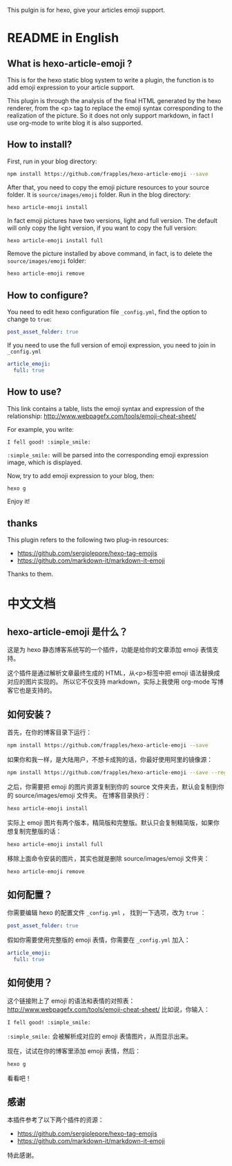 This pulgin is for hexo, give your articles emoji support.

README in English
=================

What is hexo-article-emoji ?
----------------------------

This is for the hexo static blog system to write a plugin, the function is to add emoji expression to your article support.

This plugin is through the analysis of the final HTML generated by the hexo renderer, from the &lt;p&gt; tag to replace the emoji syntax corresponding to the realization of the picture. So it does not only support markdown, in fact I use org-mode to write blog it is also supported.

How to install?
---------------

First, run in your blog directory:

``` bash
npm install https://github.com/frapples/hexo-article-emoji --save
```

After that, you need to copy the emoji picture resources to your source folder. It is `source/images/emoji` folder. Run in the blog directory:

``` bash
hexo article-emoji install
```

In fact emoji pictures have two versions, light and full version. The default will only copy the light version, if you want to copy the full version:

``` bash
hexo article-emoji install full
```

Remove the picture installed by above command, in fact, is to delete the `source/images/emoji` folder:

``` bash
hexo article-emoji remove
```

How to configure?
-----------------

You need to edit hexo configuration file `_config.yml`, find the option to change to `true`:

``` yml
post_asset_folder: true
```

If you need to use the full version of emoji expression, you need to join in `_config.yml`

``` yml
article_emoji:
  full: true
```

How to use?
-----------

This link contains a table, lists the emoji syntax and expression of the relationship: <http://www.webpagefx.com/tools/emoji-cheat-sheet/>

For example, you write:

``` example
I fell good! :simple_smile:
```

`:simple_smile:` will be parsed into the corresponding emoji expression image, which is displayed.

Now, try to add emoji expression to your blog, then:

``` bash
hexo g
```

Enjoy it!

thanks
------

This plugin refers to the following two plug-in resources:

-   <https://github.com/sergiolepore/hexo-tag-emojis>
-   <https://github.com/markdown-it/markdown-it-emoji>

Thanks to them.

中文文档
========

hexo-article-emoji 是什么？
---------------------------

这是为 hexo 静态博客系统写的一个插件，功能是给你的文章添加 emoji 表情支持。

这个插件是通过解析文章最终生成的 HTML，从&lt;p&gt;标签中把 emoji 语法替换成对应的图片实现的。 所以它不仅支持 markdown，实际上我使用 org-mode 写博客它也是支持的。

如何安装？
----------

首先，在你的博客目录下运行：

``` bash
npm install https://github.com/frapples/hexo-article-emoji --save
```

如果你和我一样，是大陆用户，不想卡成狗的话，你最好使用阿里的镜像源：

``` bash
npm install https://github.com/frapples/hexo-article-emoji --save --registry=https://registry.npm.taobao.org
```

之后，你需要把 emoji 的图片资源复制到你的 source 文件夹去，默认会复制到你的 source/images/emoji 文件夹。 在博客目录执行：

``` bash
hexo article-emoji install
```

实际上 emoji 图片有两个版本，精简版和完整版。默认只会复制精简版，如果你想复制完整版的话：

``` bash
hexo article-emoji install full
```

移除上面命令安装的图片，其实也就是删除 source/images/emoji 文件夹：

``` bash
hexo article-emoji remove
```

如何配置？
----------

你需要编辑 hexo 的配置文件 `_config.yml` ， 找到一下选项，改为 `true` ：

``` yml
post_asset_folder: true
```

假如你需要使用完整版的 emoji 表情，你需要在 `_config.yml` 加入：

``` yml
article_emoji:
  full: true
```

如何使用？
----------

这个链接附上了 emoji 的语法和表情的对照表： <http://www.webpagefx.com/tools/emoji-cheat-sheet/> 比如说，你输入：

``` example
I fell good! :simple_smile:
```

`:simple_smile:` 会被解析成对应的 emoji 表情图片，从而显示出来。

现在，试试在你的博客里添加 emoji 表情，然后：

``` bash
hexo g
```

看看吧！

感谢
----

本插件参考了以下两个插件的资源：

-   <https://github.com/sergiolepore/hexo-tag-emojis>
-   <https://github.com/markdown-it/markdown-it-emoji>

特此感谢。
